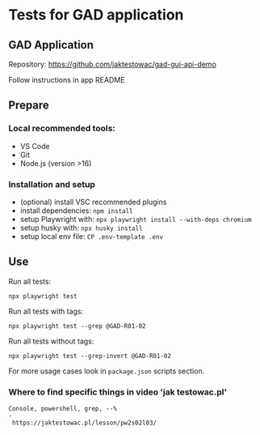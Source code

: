 # Tests for GAD application

## GAD Application

Repository: https://github.com/jaktestowac/gad-gui-api-demo

Follow instructions in app README

## Prepare

### Local recommended tools:

- VS Code
- Git
- Node.js (version >16)

### Installation and setup

- (optional) install VSC recommended plugins
- install dependencies: `npm install`
- setup Playwright with: `npx playwright install --with-deps chromium`
- setup husky with: `npx husky install`
- setup local env file: `CP .env-template .env`

## Use

Run all tests:

```
npx playwright test
```

Run all tests with tags:

```
npx playwright test --grep @GAD-R01-02
```

Run all tests without tags:

```
npx playwright test --grep-invert @GAD-R01-02
```

For more usage cases look in `package.json` scripts section.

### Where to find specific things in video 'jak testowac.pl'

```
Console, powershell, grep, --%
-
 https://jaktestowac.pl/lesson/pw2s02l03/
```
